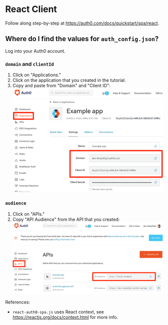 # React Client

Follow along step-by-step at <https://auth0.com/docs/quickstart/spa/react>.

## Where do I find the values for `auth_config.json`?

Log into your Auth0 account.

### `domain` and `clientId`

1. Click on "Applications."
1. Click on the application that you created in the tutorial.
1. Copy and paste from "Domain" and "Client ID":
   ![Screenshot showing application detail](../docs/auth_config_01.png)

### `audience`

1. Click on "APIs."
1. Copy "API Audience" from the API that you created:
   ![Screenshot showing application detail](../docs/auth_config_02.png)

References:

- `react-auth0-spa.js` uses React context, see
  <https://reactjs.org/docs/context.html> for more info.
